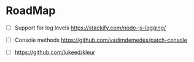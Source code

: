 # RoadMap

-   [ ] Support for log levels https://stackify.com/node-js-logging/

-   [ ] Console methods https://github.com/vadimdemedes/patch-console

-   [ ] https://github.com/lukeed/kleur